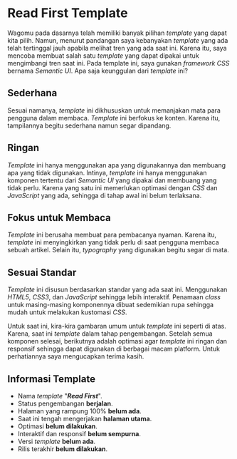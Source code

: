 # Read First Template

Wagomu pada dasarnya telah memiliki banyak pilihan <i>template</i> yang dapat kita pilih. Namun, menurut pandangan saya kebanyakan <i>template</i> yang ada telah tertinggal jauh apabila melihat tren yang ada saat ini. Karena itu, saya mencoba membuat salah satu <i>template</i> yang dapat dipakai untuk mengimbangi tren saat ini. Pada template ini, saya gunakan <i>framework</i> <i>CSS</i> bernama <i>Semantic UI</i>. Apa saja keunggulan dari <i>template</i> ini?

Sederhana
---------
Sesuai namanya, <i>template</i> ini dikhususkan untuk memanjakan mata para pengguna dalam membaca. <i>Template</i> ini berfokus ke konten. Karena itu, tampilannya begitu sederhana namun segar dipandang.

Ringan
------
<i>Template</i> ini hanya menggunakan apa yang digunakannya dan membuang apa yang tidak digunakan. Intinya, <i>template</i> ini hanya menggunakan komponen tertentu dari <i>Semantic UI</i> yang dipakai dan membuang yang tidak perlu. Karena yang satu ini memerlukan optimasi dengan <i>CSS</i> dan <i>JavaScript</i> yang ada, sehingga di tahap awal ini belum terlaksana.

Fokus untuk Membaca
-------------------
<i>Template</i> ini berusaha membuat para pembacanya nyaman. Karena itu, <i>template</i> ini menyingkirkan yang tidak perlu di saat pengguna membaca sebuah artikel. Selain itu, <i>typography</i> yang digunakan begitu segar di mata.

Sesuai Standar
--------------
<i>Template</i> ini disusun berdasarkan standar yang ada saat ini. Menggunakan <i>HTML5</i>, <i>CSS3</i>, dan <i>JavaScript</i> sehingga lebih interaktif. Penamaan <i>class</i> untuk masing-masing komponennya dibuat sedemikian rupa sehingga mudah untuk melakukan kustomasi <i>CSS</i>.

Untuk saat ini, kira-kira gambaran umum untuk <i>template</i> ini seperti di atas. Karena, saat ini <i>template</i> dalam tahap pengembangan. Setelah semua komponen selesai, berikutnya adalah optimasi agar <i>template</i> ini ringan dan responsif sehingga dapat digunakan di berbagai macam platform. Untuk perhatiannya saya mengucapkan terima kasih.

Informasi Template
------------------
- Nama <i>template</i> "<strong></strong><i><strong>Read First</strong></i>".
- Status pengembangan <strong>berjalan</strong>.
- Halaman yang rampung 100% <strong>belum ada</strong>.
- Saat ini tengah mengerjakan <strong>halaman utama</strong>.
- Optimasi <strong>belum dilakukan</strong>.
- Interaktif dan responsif <strong>belum sempurna</strong>.
- Versi <i>template</i> <strong>belum ada</strong>.
- Rilis terakhir <strong>belum dilakukan</strong>.
